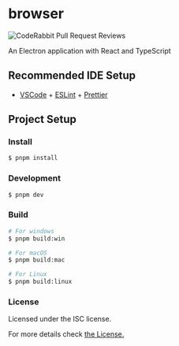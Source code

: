 # browser

![CodeRabbit Pull Request Reviews](https://img.shields.io/coderabbit/prs/github/arsn-cc/Browser?utm_source=oss&utm_medium=github&utm_campaign=arsn-cc%2FBrowser&labelColor=171717&color=FF570A&link=https%3A%2F%2Fcoderabbit.ai&label=CodeRabbit+Reviews)

An Electron application with React and TypeScript

## Recommended IDE Setup

- [VSCode](https://code.visualstudio.com/) + [ESLint](https://marketplace.visualstudio.com/items?itemName=dbaeumer.vscode-eslint) + [Prettier](https://marketplace.visualstudio.com/items?itemName=esbenp.prettier-vscode)

## Project Setup

### Install

```bash
$ pnpm install
```

### Development

```bash
$ pnpm dev
```

### Build

```bash
# For windows
$ pnpm build:win

# For macOS
$ pnpm build:mac

# For Linux
$ pnpm build:linux
```

### License

Licensed under the ISC license. 

For more details check [the License.](https://github.com/virtualWinter/Browser/blob/main/LICENSE)
